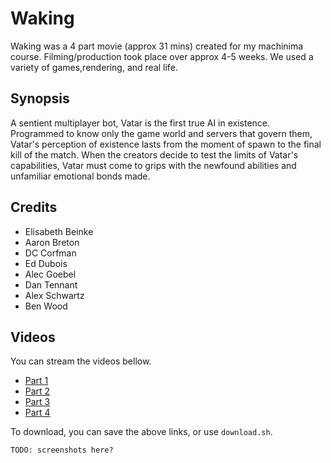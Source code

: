 # Waking

Waking was a 4 part movie (approx 31 mins) created for my machinima
course. Filming/production took place over approx 4-5 weeks. We used a
variety of games,rendering, and real life.


## Synopsis
A sentient multiplayer bot, Vatar is the first true AI in existence.
Programmed to know only the game world and servers that govern them,
Vatar's perception of existence lasts from the moment of spawn to the
final kill of the match. When the creators decide to test the limits
of Vatar's capabilities, Vatar must come to grips with the newfound
abilities and unfamiliar emotional bonds made.


## Credits
 * Elisabeth Beinke
 * Aaron Breton
 * DC Corfman
 * Ed Dubois
 * Alec Goebel
 * Dan Tennant
 * Alex Schwartz
 * Ben Wood


## Videos
You can stream the videos bellow.
 * [Part 1](http://stout.hampshire.edu/~acg10/waking/Waking_Act_1.mov)
 * [Part 2](http://stout.hampshire.edu/~acg10/waking/Waking_Act_2.mov)
 * [Part 3](http://stout.hampshire.edu/~acg10/waking/Waking_Act_3.mov)
 * [Part 4](http://stout.hampshire.edu/~acg10/waking/Waking_Act_4.mov)

To download, you can save the above links, or use `download.sh`.

`TODO: screenshots here?`
